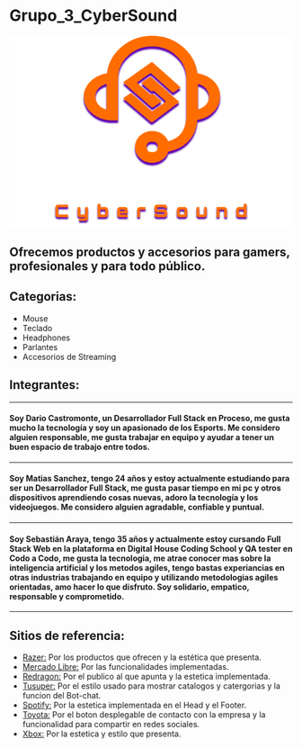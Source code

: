# Grupo_3_CyberSound

<center> 

![Logo CyberSound](/public/wireframes/Logo/Logo.png)

</center>

## Ofrecemos productos y accesorios para gamers, profesionales y para todo público. 
## Categorias:
- Mouse 
- Teclado
- Headphones
- Parlantes
- Accesorios de Streaming

## Integrantes:
-------------------------------------------------------------------------------------------------------------------------------------------------------------------------------------
#### Soy Dario Castromonte, un Desarrollador Full Stack en Proceso, me gusta mucho la tecnología y soy un apasionado de los Esports. Me considero alguien responsable, me gusta trabajar en equipo y ayudar a tener un buen espacio de trabajo entre todos.      
-------------------------------------------------------------------------------------------------------------------------------------------------------------------------------------
#### Soy Matias Sanchez, tengo 24 años y estoy actualmente estudiando para ser un Desarrollador Full Stack, me gusta pasar tiempo en mi pc y otros dispositivos aprendiendo cosas nuevas, adoro la tecnología y los videojuegos. Me considero alguien agradable, confiable y puntual.
-------------------------------------------------------------------------------------------------------------------------------------------------------------------------------------
#### Soy Sebastián Araya, tengo 35 años y actualmente estoy cursando Full Stack Web en la plataforma en Digital House Coding School y QA tester en Codo a Codo, me gusta la tecnologia, me atrae conocer mas sobre la inteligencia artificial y los metodos agiles, tengo bastas experiancias en otras industrias trabajando en equipo y utilizando metodologias agiles orientadas, amo hacer lo que disfruto. Soy solidario, empatico, responsable y comprometido.
-------------------------------------------------------------------------------------------------------------------------------------------------------------------------------------

## Sitios de referencia:
- [Razer:](https://www.razer.com/)
Por los productos que ofrecen y la estética que presenta.
- [Mercado Libre:](https://www.mercadolibre.com.ar)
Por las funcionalidades implementadas.
- [Redragon:](https://redragonla.com/)
Por el publico al que apunta y la estetica implementada.
- [Tusuper:](https://tusuper.com.ar/)
Por el estilo usado para mostrar catalogos y catergorias y la funcion del Bot-chat.
- [Spotify:](https://www.spotify.com/ar/)
Por la estetica implementada en el Head y el Footer.
- [Toyota:](https://www.toyota.com.ar/)
Por el boton desplegable de contacto con la empresa y la funcionalidad para compartir en redes sociales.
- [Xbox:](https://www.xbox.com/es-AR)
Por la estetica y estilo que presenta.